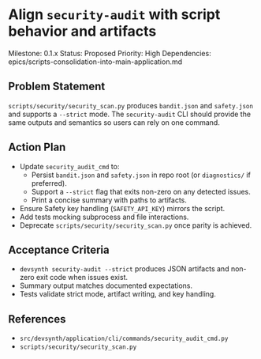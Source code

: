 # Align `security-audit` with script behavior and artifacts
Milestone: 0.1.x
Status: Proposed
Priority: High
Dependencies: epics/scripts-consolidation-into-main-application.md

## Problem Statement
`scripts/security/security_scan.py` produces `bandit.json` and `safety.json` and supports a `--strict` mode. The `security-audit` CLI should provide the same outputs and semantics so users can rely on one command.

## Action Plan
- Update `security_audit_cmd` to:
  - Persist `bandit.json` and `safety.json` in repo root (or `diagnostics/` if preferred).
  - Support a `--strict` flag that exits non-zero on any detected issues.
  - Print a concise summary with paths to artifacts.
- Ensure Safety key handling (`SAFETY_API_KEY`) mirrors the script.
- Add tests mocking subprocess and file interactions.
- Deprecate `scripts/security/security_scan.py` once parity is achieved.

## Acceptance Criteria
- `devsynth security-audit --strict` produces JSON artifacts and non-zero exit code when issues exist.
- Summary output matches documented expectations.
- Tests validate strict mode, artifact writing, and key handling.

## References
- `src/devsynth/application/cli/commands/security_audit_cmd.py`
- `scripts/security/security_scan.py`
